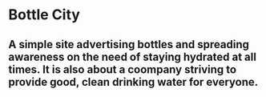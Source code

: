 # Bottle City

## A simple site advertising bottles and spreading awareness on the need of staying hydrated at all times. It is also about a coompany striving to provide good, clean drinking water for everyone.